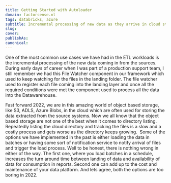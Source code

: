 ```yaml
---
title: Getting Started with Autoloader
domain: factorsense.nl 
tags: databricks, azure
subtitle: Incremental processing of new data as they arrive in cloud storage without any additional setup.
slug: 
cover: 
publishAs: 
canonical:
---
```

One of the most common use cases we have had in the ETL workloads is the incremental processing of the new data coming in from the sources. During early days of career when I was part of a production support team, I still remember we had this File Watcher component in our framework which used to keep watching for the files in the landing folder. The file watcher used to register each file coming into the landing layer and once all the required conditions were met the component used to process all the data into the Datawarehouse.



Fast forward 2022, we are in this amazing world of object based storage, like S3, ADLS, Azure Blobs, in the cloud which are often used for storing the data extracted from the source systems. Now we all know that the object based storage are not one of the best when it comes to directory listing. Repeatedly listing the cloud directory and tracking the files is a slow and a costly process and gets worse as the directory keeps growing. 
Some of the options we have implemented in the past is either loading the data in batches or having some sort of notification service to notify arrival of files and trigger the load process. Well to be honest, there is nothing wrong in either of the way. The first one, where you load batches in a schedule, increases the turn around time between landing of data and availability of data for consumption in reports. Second one can add up to the cost and maintenance of your data platform. And lets agree, both the options are too boring in 2022.